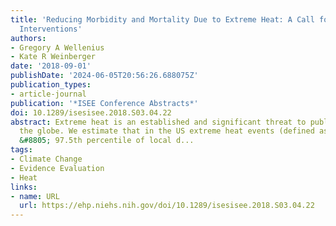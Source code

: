 ```yaml
---
title: 'Reducing Morbidity and Mortality Due to Extreme Heat: A Call for Evidence-Based
  Interventions'
authors:
- Gregory A Wellenius
- Kate R Weinberger
date: '2018-09-01'
publishDate: '2024-06-05T20:56:26.688075Z'
publication_types:
- article-journal
publication: '*ISEE Conference Abstracts*'
doi: 10.1289/isesisee.2018.S03.04.22
abstract: Extreme heat is an established and significant threat to public health across
  the globe. We estimate that in the US extreme heat events (defined as temperatures
  &#8805; 97.5th percentile of local d...
tags:
- Climate Change
- Evidence Evaluation
- Heat
links:
- name: URL
  url: https://ehp.niehs.nih.gov/doi/10.1289/isesisee.2018.S03.04.22
---
```

